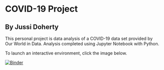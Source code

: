 # COVID-19 Project
## By Jussi Doherty

This personal project is data analysis of a COVID-19 data set provided by Our World in Data. Analysis completed using Jupyter Notebook with Python.

To launch an interactive environment, click the image below.

[![Binder](https://mybinder.org/badge_logo.svg)](https://mybinder.org/v2/gh/juseniah/covid_project/HEAD)
